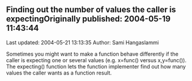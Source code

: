 ## Finding out the number of values the caller is expectingOriginally published: 2004-05-19 11:43:44 
Last updated: 2004-05-21 13:13:35 
Author: Sami Hangaslammi 
 
Sometimes you might want to make a function behave differently if the caller is expecting one or several values (e.g. x=func() versus x,y=func()). The expecting() function lets the function implementer find out how many values the caller wants as a function result.